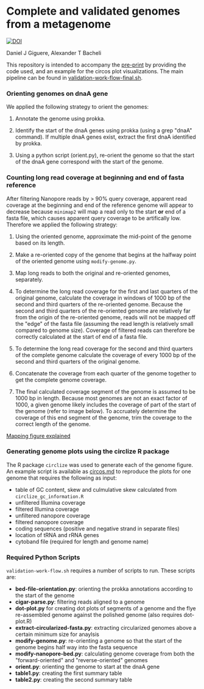 # Complete and validated genomes from a metagenome

[![DOI](https://zenodo.org/badge/253534844.svg)](https://zenodo.org/badge/latestdoi/253534844)

Daniel J Giguere, Alexander T Bacheli

This repository is intended to accompany the [pre-print](https://www.biorxiv.org/content/10.1101/2020.04.08.032540v1) by providing the code used, and an example for the circos plot visualizations. The main pipeline can be found in [validation-work-flow-final.sh](validation-work-flow-final.sh). 

### Orienting genomes on dnaA gene

We applied the following strategy to orient the genomes:

1. Annotate the genome using prokka.

2. Identify the start of the dnaA genes using prokka (using a grep "dnaA" command). If multiple dnaA genes exist, extract the first dnaA identified by prokka. 

3. Using a python script (orient.py), re-orient the genome so that the start of the dnaA gene correspond with the start of the genome. 

### Counting long read coverage at beginning and end of fasta reference

After filtering Nanopore reads by > 90% query coverage, apparent read coverage at the beginning and end of the reference genome will appear to decrease because `minimap2` will map a read only to the start **or** end of a fasta file, which causes apparent query coverage to be artifically low. Therefore we applied the following strategy:

1. Using the oriented genome, approximate the mid-point of the genome based on its length.

2. Make a re-oriented copy of the genome that begins at the halfway point of the oriented genome using `modify-genome.py`. 

3. Map long reads to both the original and re-oriented genomes, separately. 

4. To determine the long read coverage for the first and last quarters of the original genome, calculate the coverage in windows of 1000 bp of the second and third quarters of the re-oriented genome. Because the second and third quarters of the re-oriented genome are relatively far from the origin of the re-oriented genome, reads will not be mapped off the "edge" of the fasta file (assuming the read length is relatively small compared to genome size). Coverage of filtered reads can therefore be correctly calculated at the start of end of a fasta file.

5. To determine the long read coverage for the second and third quarters of the complete genome calculate the coverage of every 1000 bp of the second and third quarters of the original genome. 

6. Concatenate the coverage from each quarter of the genome together to get the complete genome coverage.

7. The final calculated coverage segment of the genome is assumed to be 1000 bp in length. Because most genomes are not an exact factor of 1000, a given genome likely includes the coverage of part of the start of the genome (refer to image below). To accruately determine the coverage of this end segment of the genome, trim the coverage to the correct length of the genome. 

[Mapping figure explained](mapping-figure.png)

### Generating genome plots using the circlize R package 

The R package `circlize` was used to generate each of the genome figure. An example script is available as [circos.md](circos.md) to reproduce the plots for one genome that requires the following as input:  

  - table of GC content, skew and culmulative skew calculated from `circlize_gc_information.R`
  - unfiltered Illumina coverage
  - filtered Illumina coverage
  - unfiltered nanopore coverage
  - filtered nanopore coverage
  - coding sequences (positive and negative strand in separate files)
  - location of tRNA and rRNA genes
  - cytoband file (required for length and genome name)

### Required Python Scripts

`validation-work-flow.sh` requires a number of scripts to run. These scripts are:
- __bed-file-orientation.py__: orienting the prokka annotations according to the start of the genome
- __cigar-parse.py__: filtering reads aligned to a genome
- __dot-plot.py__ for creating dot plots of segments of a genome and the flye re-assembled genome against the polished genome (also requires dot-plot.R)
- __extract-circularized-fasta.py__: extracting circularized genomes above a certain minimum size for anaylsis
- __modify-genome.py__: re-orienting a genome so that the start of the genome begins half way into the fasta sequence
- __modify-nanopore-bed.py__: calculating genome coverage from both the "forward-oriented" and "reverse-oriented" genomes
- __orient.py__: orienting the genome to start at the dnaA gene
- __table1.py__: creating the first summary table
- __table2.py__: creating the second summary table

